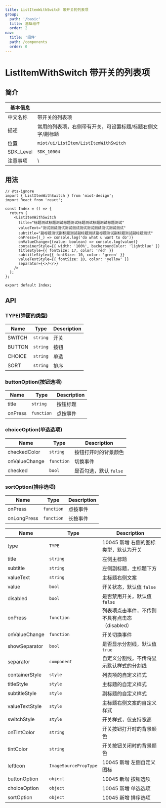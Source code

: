 ```yaml
---
title: ListItemWithSwitch 带开关的列表项
group:
  path: '/basic'
  title: 基础组件
  order: 2
nav:
  title: '组件'
  path: /components
  order: 0
---
```


# ListItemWithSwitch 带开关的列表项

## 简介

| 基本信息  |                                                            |
| --------- | ---------------------------------------------------------- |
| 中文名称  | 带开关的列表项                                             |
| 描述      | 常用的列表项，右侧带有开关，可设置标题/标题右侧文字/副标题 |
| 位置      | `miot/ui/ListItem/ListItemWithSwitch`                      |
| SDK_Level | `SDK_10004`                                                |
| 注意事项  | \                                                          |

## 用法

```tsx
// @ts-ignore
import { ListItemWithSwitch } from 'miot-design';
import React from 'react';

const Index = () => {
  return (
    <ListItemWithSwitch
      title="标题测试标题测试标题测试标题测试标题测试标题测试"
      valueText="测试测试测试测试测试测试测试测试测试测试测试"
      subtitle="副标题测试副标题测试副标题测试副标题测试副标题测试副标题测试"
      onPress={(_) => console.log('do what u want to do')}
      onValueChange={(value: boolean) => console.log(value)}
      containerStyle={{ width: '100%', backgroundColor: 'lightblue' }}
      titleStyle={{ fontSize: 17, color: 'red' }}
      subtitleStyle={{ fontSize: 10, color: 'green' }}
      valueTextStyle={{ fontSize: 10, color: 'yellow' }}
      separator={<>/</>}
    />
  );
};

export default Index;
```

## API

### TYPE(弹窗的类型)

| Name   | Type                | Description |
| ------ | ------------------- | ----------- |
| SWITCH | <code>string</code> | 开关        |
| BUTTON | <code>string</code> | 按钮        |
| CHOICE | <code>string</code> | 单选        |
| SORT   | <code>string</code> | 排序        |

### buttonOption(按钮选项)

| Name    | Type                  | Description |
| ------- | --------------------- | ----------- |
| title   | <code>string</code>   | 按钮标题    |
| onPress | <code>function</code> | 点按事件    |

### choiceOption(单选选项)

| Name          | Type                  | Description            |
| ------------- | --------------------- | ---------------------- |
| checkedColor  | <code>string</code>   | 按钮打开时的背景颜色   |
| onValueChange | <code>function</code> | 切换事件               |
| checked       | <code>bool</code>     | 是否勾选，默认 `false` |

### sortOption(排序选项)

| Name        | Type                  | Description |
| ----------- | --------------------- | ----------- |
| onPress     | <code>function</code> | 点按事件    |
| onLongPress | <code>function</code> | 长按事件    |

| Name           | Type                             | Description                                    |
| -------------- | -------------------------------- | ---------------------------------------------- |
| type           | <code>TYPE</code>                | 10045 新增 右侧的图标类型，默认为开关          |
| title          | <code>string</code>              | 左侧主标题                                     |
| subtitle       | <code>string</code>              | 左侧副标题，主标题下方                         |
| valueText      | <code>string</code>              | 主标题右侧文案                                 |
| value          | <code>bool</code>                | 开关状态，默认值 `false`                       |
| disabled       | <code>bool</code>                | 是否禁用开关，默认值 `false`                   |
| onPress        | <code>function</code>            | 列表项点击事件，不传则不具有点击态（disabled） |
| onValueChange  | <code>function</code>            | 开关切换事件                                   |
| showSeparator  | <code>bool</code>                | 是否显示分割线，默认值 `true`                  |
| separator      | <code>component</code>           | 自定义分割线，不传将显示默认样式的分割线       |
| containerStyle | <code>style</code>               | 列表项的自定义样式                             |
| titleStyle     | <code>style</code>               | 主标题的自定义样式                             |
| subtitleStyle  | <code>style</code>               | 副标题的自定义样式                             |
| valueTextStyle | <code>style</code>               | 主标题右侧文案的自定义样式                     |
| switchStyle    | <code>style</code>               | 开关样式，仅支持宽高                           |
| onTintColor    | <code>string</code>              | 开关按钮打开时的背景颜色                       |
| tintColor      | <code>string</code>              | 开关按钮关闭时的背景颜色                       |
| leftIcon       | <code>ImageSourcePropType</code> | 10045 新增 左侧自定义图标                      |
| buttonOption   | <code>object</code>              | 10045 新增 按钮选项                            |
| choiceOption   | <code>object</code>              | 10045 新增 单选选项                            |
| sortOption     | <code>object</code>              | 10045 新增 排序选项                            |
